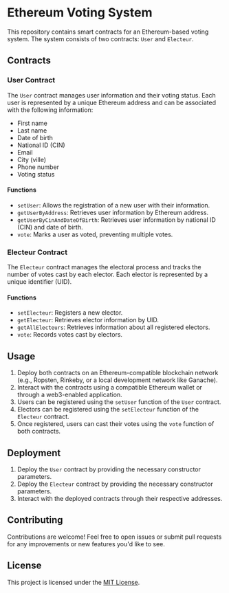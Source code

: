 # Ethereum Voting System

This repository contains smart contracts for an Ethereum-based voting system. The system consists of two contracts: `User` and `Electeur`.

## Contracts

### User Contract

The `User` contract manages user information and their voting status. Each user is represented by a unique Ethereum address and can be associated with the following information:
- First name
- Last name
- Date of birth
- National ID (CIN)
- Email
- City (ville)
- Phone number
- Voting status

#### Functions

- `setUser`: Allows the registration of a new user with their information.
- `getUserByAddress`: Retrieves user information by Ethereum address.
- `getUserByCinAndDateOfBirth`: Retrieves user information by national ID (CIN) and date of birth.
- `vote`: Marks a user as voted, preventing multiple votes.

### Electeur Contract

The `Electeur` contract manages the electoral process and tracks the number of votes cast by each elector. Each elector is represented by a unique identifier (UID).

#### Functions

- `setElecteur`: Registers a new elector.
- `getElecteur`: Retrieves elector information by UID.
- `getAllElecteurs`: Retrieves information about all registered electors.
- `vote`: Records votes cast by electors.

## Usage

1. Deploy both contracts on an Ethereum-compatible blockchain network (e.g., Ropsten, Rinkeby, or a local development network like Ganache).
2. Interact with the contracts using a compatible Ethereum wallet or through a web3-enabled application.
3. Users can be registered using the `setUser` function of the `User` contract.
4. Electors can be registered using the `setElecteur` function of the `Electeur` contract.
5. Once registered, users can cast their votes using the `vote` function of both contracts.

## Deployment

1. Deploy the `User` contract by providing the necessary constructor parameters.
2. Deploy the `Electeur` contract by providing the necessary constructor parameters.
3. Interact with the deployed contracts through their respective addresses.

## Contributing

Contributions are welcome! Feel free to open issues or submit pull requests for any improvements or new features you'd like to see.

## License

This project is licensed under the [MIT License](LICENSE).
